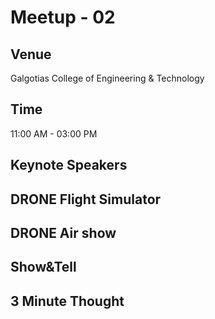  # Meetup - 02
 ## Venue
 Galgotias College of Engineering & Technology
 ## Time
 11:00 AM - 03:00 PM
 ## Keynote Speakers
 ## DRONE Flight Simulator
 ## DRONE Air show
 ## Show&Tell
 ## 3 Minute Thought
